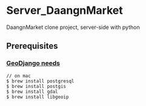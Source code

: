 # Server_DaangnMarket
DaangnMarket clone project, server-side with python

## Prerequisites
### [GeoDjango needs](https://docs.djangoproject.com/en/3.0/ref/contrib/gis/install/#homebrew)
```
// on mac
$ brew install postgresql
$ brew install postgis
$ brew install gdal
$ brew install libgeoip
```
